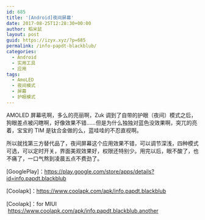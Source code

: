 ```yaml
---
id: 685
title: '[Android]夜间屏幕'
date: 2017-08-25T12:28:30+00:00
author: 稻米鼠
layout: post
guid: https://izyx.xyz/?p=685
permalink: /info-papdt-blackblub/
categories:
  - Android
  - 实用工具
  - 应用
tags:
  - AmoLED
  - 夜间模式
  - 屏幕
  - 护眼模式
---
```

AMOLED 屏幕吼啊，多么的亮丽啊，Zuk 调到了自带的护眼（夜间）模式之后，狗眼差点被闪瞎啊，好像效果不错……但是为什么独独对蓝色没效果啊，突兀的亮着，宝宝的 TIM 是钛合金做的么，蓝哇哇的不忍直视啊。

所以就找第三方替代品了，夜间屏幕这个应用效果不错，可以调节深浅，四种模式可选，可以定时开关，界面美观效果好，权限还特别少。用完以后，眼不酸了，也不痛了，一口气熬到凌晨五点不费劲了。

[GooglePlay]：<https://play.google.com/store/apps/details?id=info.papdt.blackblub>

[Coolapk]：<https://www.coolapk.com/apk/info.papdt.blackblub>

[Coolapk]：for MIUI  <https://www.coolapk.com/apk/info.papdt.blackblub.another>